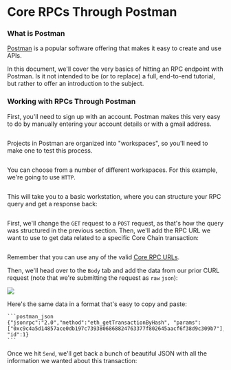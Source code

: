# Core RPCs Through Postman

### What is Postman

[Postman](https://www.postman.com/) is a popular software offering that makes it easy to create and use APIs.&#x20;

In this document, we'll cover the very basics of hitting an RPC endpoint with Postman. Is it not intended to be (or to replace) a full, end-to-end tutorial, but rather to offer an introduction to the subject.&#x20;

### Working with RPCs Through Postman

First, you'll need to sign up with an account. Postman makes this very easy to do by manually entering your account details or with a gmail address.&#x20;

<figure><img src="../.gitbook/assets/Screenshot 2023-12-21 at 1.13.39 PM (1).png" alt=""><figcaption></figcaption></figure>

Projects in Postman are organized into "workspaces", so you'll need to make one to test this process.

<figure><img src="../.gitbook/assets/Screenshot 2023-12-21 at 1.19.30 PM.png" alt=""><figcaption></figcaption></figure>

You can choose from a number of different workspaces. For this example, we're going to use `HTTP`.

<figure><img src="../.gitbook/assets/Screenshot 2023-12-21 at 1.20.28 PM.png" alt=""><figcaption></figcaption></figure>

This will take you to a basic workstation, where you can structure your RPC query and get a response back:

<figure><img src="../.gitbook/assets/Screenshot 2023-12-21 at 1.24.53 PM.png" alt=""><figcaption></figcaption></figure>

First, we'll change the `GET` request to a `POST` request, as that's how the query was structured in the previous section. Then, we'll add the RPC URL we want to use to get data related to a specific Core Chain transaction:

<figure><img src="../.gitbook/assets/Screenshot 2023-12-21 at 1.27.35 PM.png" alt=""><figcaption></figcaption></figure>

Remember that you can use any of the valid [Core RPC URLs](https://chainlist.org/chain/1116).

Then, we'll head over to the `Body` tab and add the data from our prior CURL request (note that we're submitting the request as `raw` `json`):

![](<../.gitbook/assets/Screenshot 2023-12-21 at 1.33.49 PM.png>)&#x20;

Here's the same data in a format that's easy to copy and paste:

````
```postman_json
{"jsonrpc":"2.0","method":"eth_getTransactionByHash", "params": ["0xc9c4a5d14857ace0db197c7393806868824763377f802645aacf6f38d9c309b7"], "id":1}
```
````

Once we hit `Send`, we'll get back a bunch of beautiful JSON with all the information we wanted about this transaction:

<figure><img src="../.gitbook/assets/Screenshot 2023-12-21 at 1.35.09 PM.png" alt=""><figcaption></figcaption></figure>
